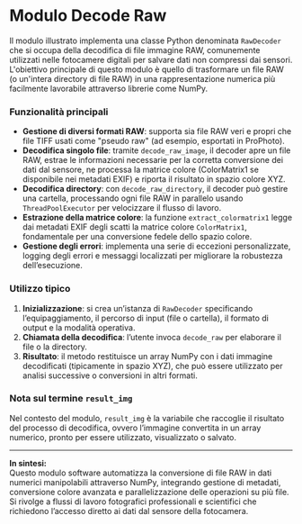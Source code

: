 # Modulo Decode Raw
Il modulo illustrato implementa una classe Python denominata `RawDecoder` che si occupa della decodifica di file immagine RAW, comunemente utilizzati nelle fotocamere digitali per salvare dati non compressi dai sensori. L'obiettivo principale di questo modulo è quello di trasformare un file RAW (o un'intera directory di file RAW) in una rappresentazione numerica più facilmente lavorabile attraverso librerie come NumPy.

### Funzionalità principali

- **Gestione di diversi formati RAW**: supporta sia file RAW veri e propri che file TIFF usati come "pseudo raw" (ad esempio, esportati in ProPhoto).
- **Decodifica singolo file**: tramite `decode_raw_image`, il decoder apre un file RAW, estrae le informazioni necessarie per la corretta conversione dei dati dal sensore, ne processa la matrice colore (ColorMatrix1 se disponibile nei metadati EXIF) e riporta il risultato in spazio colore XYZ.
- **Decodifica directory**: con `decode_raw_directory`, il decoder può gestire una cartella, processando ogni file RAW in parallelo usando `ThreadPoolExecutor` per velocizzare il flusso di lavoro.
- **Estrazione della matrice colore**: la funzione `extract_colormatrix1` legge dai metadati EXIF degli scatti la matrice colore `ColorMatrix1`, fondamentale per una conversione fedele dello spazio colore.
- **Gestione degli errori**: implementa una serie di eccezioni personalizzate, logging degli errori e messaggi localizzati per migliorare la robustezza dell’esecuzione.

### Utilizzo tipico

1. **Inizializzazione**: si crea un’istanza di `RawDecoder` specificando l’equipaggiamento, il percorso di input (file o cartella), il formato di output e la modalità operativa.
2. **Chiamata della decodifica**: l’utente invoca `decode_raw` per elaborare il file o la directory.
3. **Risultato**: il metodo restituisce un array NumPy con i dati immagine decodificati (tipicamente in spazio XYZ), che può essere utilizzato per analisi successive o conversioni in altri formati.

### Nota sul termine `result_img`

Nel contesto del modulo, `result_img` è la variabile che raccoglie il risultato del processo di decodifica, ovvero l’immagine convertita in un array numerico, pronto per essere utilizzato, visualizzato o salvato.

---

**In sintesi:**  
Questo modulo software automatizza la conversione di file RAW in dati numerici manipolabili attraverso NumPy, integrando gestione di metadati, conversione colore avanzata e parallelizzazione delle operazioni su più file. Si rivolge a flussi di lavoro fotografici professionali e scientifici che richiedono l’accesso diretto ai dati dal sensore della fotocamera.